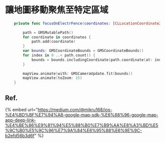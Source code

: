 # 讓地圖移動聚焦至特定區域

```swift
    private func focusOnElectrFence(coordinates: [CLLocationCoordinate2D]) {
       
        path = GMSMutablePath()
        for coordinate in coordinates {
            path.add(coordinate)
        }
        var bounds: GMSCoordinateBounds = GMSCoordinateBounds()
        for index in 0 ..< path.count() {
            bounds = bounds.includingCoordinate(path.coordinate(at: index))
        }
        
        mapView.animate(with: GMSCameraUpdate.fit(bounds))
        mapView.animate(toZoom: 15)
    }
```

## Ref.

{% embed url="https://medium.com/@mikru168/ios-%E4%BD%BF%E7%94%A8-google-map-sdk-%E6%88%96-google-map-app-deep-link-%E4%BE%86%E9%81%94%E5%88%B0%E7%B9%AA%E8%A3%BD%E5%9C%B0%E5%9C%96%E7%9A%84%E6%95%88%E6%9E%9C-b2efd56b3d6f" %}



